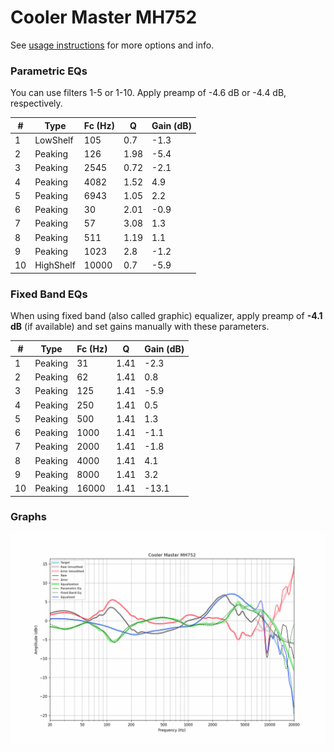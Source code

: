 # Cooler Master MH752
See [usage instructions](https://github.com/jaakkopasanen/AutoEq#usage) for more options and info.

### Parametric EQs
You can use filters 1-5 or 1-10. Apply preamp of -4.6 dB or -4.4 dB, respectively.

|   # | Type      |   Fc (Hz) |    Q |   Gain (dB) |
|-----|-----------|-----------|------|-------------|
|   1 | LowShelf  |       105 | 0.7  |        -1.3 |
|   2 | Peaking   |       126 | 1.98 |        -5.4 |
|   3 | Peaking   |      2545 | 0.72 |        -2.1 |
|   4 | Peaking   |      4082 | 1.52 |         4.9 |
|   5 | Peaking   |      6943 | 1.05 |         2.2 |
|   6 | Peaking   |        30 | 2.01 |        -0.9 |
|   7 | Peaking   |        57 | 3.08 |         1.3 |
|   8 | Peaking   |       511 | 1.19 |         1.1 |
|   9 | Peaking   |      1023 | 2.8  |        -1.2 |
|  10 | HighShelf |     10000 | 0.7  |        -5.9 |

### Fixed Band EQs
When using fixed band (also called graphic) equalizer, apply preamp of **-4.1 dB** (if available) and set gains manually with these parameters.

|   # | Type    |   Fc (Hz) |    Q |   Gain (dB) |
|-----|---------|-----------|------|-------------|
|   1 | Peaking |        31 | 1.41 |        -2.3 |
|   2 | Peaking |        62 | 1.41 |         0.8 |
|   3 | Peaking |       125 | 1.41 |        -5.9 |
|   4 | Peaking |       250 | 1.41 |         0.5 |
|   5 | Peaking |       500 | 1.41 |         1.3 |
|   6 | Peaking |      1000 | 1.41 |        -1.1 |
|   7 | Peaking |      2000 | 1.41 |        -1.8 |
|   8 | Peaking |      4000 | 1.41 |         4.1 |
|   9 | Peaking |      8000 | 1.41 |         3.2 |
|  10 | Peaking |     16000 | 1.41 |       -13.1 |

### Graphs
![](./Cooler%20Master%20MH752.png)
